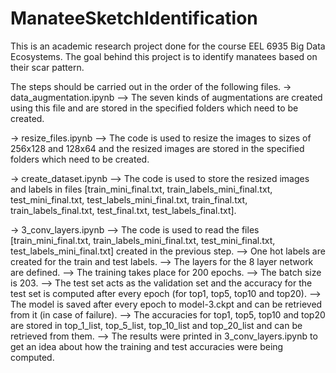 # ManateeSketchIdentification
This is an academic research project done for the course EEL 6935 Big Data Ecosystems. The goal behind this project is to identify manatees based on their scar pattern.

The steps should be carried out in the order of the following files.
-> data_augmentation.ipynb
--> The seven kinds of augmentations are created using this file and are stored in the specified folders which need to be created.
   
-> resize_files.ipynb
--> The code is used to resize the images to sizes of 256x128 and 128x64 and the resized images are stored in the specified folders which need to be created.
   
-> create_dataset.ipynb
--> The code is used to store the resized images and labels in files [train_mini_final.txt, train_labels_mini_final.txt, test_mini_final.txt, test_labels_mini_final.txt, train_final.txt, train_labels_final.txt, test_final.txt, test_labels_final.txt].
   
-> 3_conv_layers.ipynb
--> The code is used to read the files [train_mini_final.txt, train_labels_mini_final.txt, test_mini_final.txt, test_labels_mini_final.txt] created in the previous step.
--> One hot labels are created for the train and test labels.
--> The layers for the 8 layer network are defined.
--> The training takes place for 200 epochs. 
--> The batch size is 203. 
--> The test set acts as the validation set and the accuracy for the test set is computed after every epoch (for top1, top5, top10 and top20). 
--> The model is saved after every epoch to model-3.ckpt and can be retrieved from it (in case of failure).
--> The accuracies for top1, top5, top10 and top20 are stored in top_1_list, top_5_list, top_10_list and top_20_list and can be retrieved from them.
--> The results were printed in 3_conv_layers.ipynb to get an idea about how the training and test accuracies were being computed.
